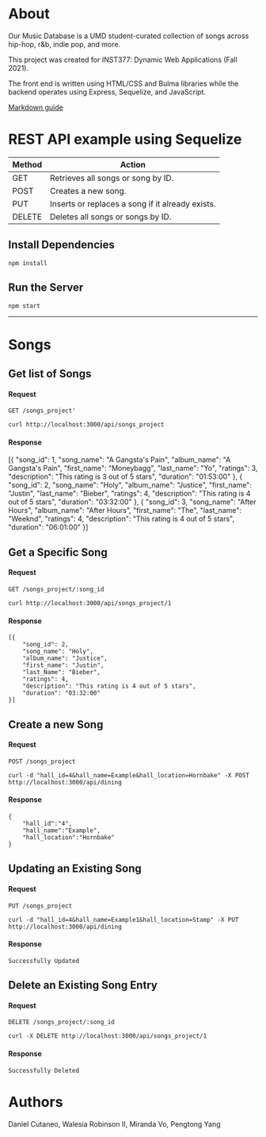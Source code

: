 # About
Our Music Database is a UMD student-curated collection of songs across hip-hop, r&b, indie pop, and more. 

This project was created for INST377: Dynamic Web Applications (Fall 2021). 

The front end is written using HTML/CSS and Bulma libraries while the backend operates using Express, Sequelize, and JavaScript.

[Markdown guide](https://www.markdownguide.org/cheat-sheet/)

# REST API example using Sequelize

<table>
  <thead>
    <tr>
      <th>Method</th>
      <th>Action</th>
    </tr>
  </thead>
  <tbody>
    <tr>
      <td>GET</td>
      <td>Retrieves all songs or song by ID.</td>
    </tr>
    <tr>
      <td>POST</td>
      <td>Creates a new song.</td>
    </tr>
    <tr>
      <td>PUT</td>
      <td>Inserts or replaces a song if it already exists.</td>
    </tr>
    <tr>
      <td>DELETE</td>
      <td>Deletes all songs or songs by ID.</td>
    </tr>
  </tbody>
</table>

## Install Dependencies 

    npm install

## Run the Server

    npm start
<hr>

# Songs

## Get list of Songs

#### Request

`GET /songs_project'`

    curl http://localhost:3000/api/songs_project

#### Response
   [{
        "song_id": 1,
        "song_name": "A Gangsta's Pain",
        "album_name": "A Gangsta's Pain",
        "first_name": "Moneybagg",
        "last_name": "Yo",
        "ratings": 3,
        "description": "This rating is 3 out of 5 stars",
        "duration": "01:53:00"
    },
    {
        "song_id": 2,
        "song_name": "Holy",
        "album_name": "Justice",
        "first_name": "Justin",
        "last_name": "Bieber",
        "ratings": 4,
        "description": "This rating is 4 out of 5 stars",
        "duration": "03:32:00"
    },
    {
        "song_id": 3,
        "song_name": "After Hours",
        "album_name": "After Hours",
        "first_name": "The",
        "last_name": "Weeknd",
        "ratings": 4,
        "description": "This rating is 4 out of 5 stars",
        "duration": "06:01:00"
    }]
## Get a Specific Song

#### Request

`GET /songs_project/:song_id`

    curl http://localhost:3000/api/songs_project/1

#### Response

    [{
        "song_id": 2,
        "song_name": "Holy",
        "album_name": "Justice",
        "first_name": "Justin",
        "last_Name": "Bieber",
        "ratings": 4,
        "description": "This rating is 4 out of 5 stars",
        "duration": "03:32:00"
    }]
    
## Create a new Song

#### Request

`POST /songs_project`

    curl -d "hall_id=4&hall_name=Example&hall_location=Hornbake" -X POST http://localhost:3000/api/dining

#### Response

    {
        "hall_id":"4",
        "hall_name":"Example",
        "hall_location":"Hornbake"
    }

## Updating an Existing Song

#### Request

`PUT /songs_project`

    curl -d "hall_id=4&hall_name=Example1&hall_location=Stamp" -X PUT http://localhost:3000/api/dining

#### Response

    Successfully Updated

## Delete an Existing Song Entry

#### Request

`DELETE /songs_project/:song_id`

    curl -X DELETE http://localhost:3000/api/songs_project/1

#### Response

    Successfully Deleted
    
# Authors
Daniel Cutaneo, Walesia Robinson II, Miranda Vo, Pengtong Yang


